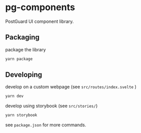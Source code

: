 # pg-components

PostGuard UI component library.

## Packaging

package the library

```bash
yarn package
```

## Developing

develop on a custom webpage (see `src/routes/index.svelte` )

```bash
yarn dev
```

develop using storybook (see `src/stories/`)

```bash
yarn storybook
```

see `package.json` for more commands.
